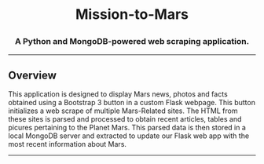 # **<p align="center">Mission-to-Mars</p>**

### **<p align="center">A Python and MongoDB-powered web scraping application.</p>**

---
## Overview
This application is designed to display Mars news, photos and facts obtained using a Bootstrap 3 button in a custom Flask webpage. This button initializes a web scrape of multiple Mars-Related sites. The HTML from these sites is parsed and processed to obtain recent articles, tables and picures pertaining to the Planet Mars. This parsed data is then stored in a local MongoDB server and extracted to update our Flask web app with the most recent information about Mars.

---

